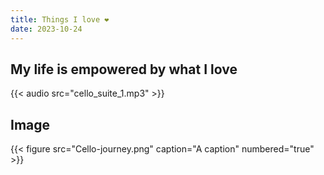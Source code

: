 ```yaml
---
title: Things I love ❤
date: 2023-10-24
---
```



## My life is empowered by what I love

{{< audio src="cello_suite_1.mp3" >}}

## Image
{{< figure src="Cello-journey.png" caption="A caption" numbered="true" >}}
